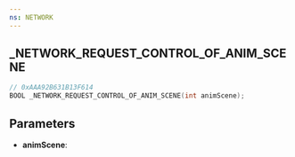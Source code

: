 ```yaml
---
ns: NETWORK
---
```

## _NETWORK_REQUEST_CONTROL_OF_ANIM_SCENE

```c
// 0xAAA92B631B13F614
BOOL _NETWORK_REQUEST_CONTROL_OF_ANIM_SCENE(int animScene);
```

## Parameters
* **animScene**:
